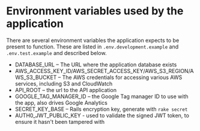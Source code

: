 # Environment variables used by the application

There are several environment variables the application expects to be present
to function. These are listed in `.env.development.example` and `.env.test.example` and described
below.

- DATABASE_URL – The URL where the application database exists
- AWS_ACCESS_KEY_ID/AWS_SECRET_ACCESS_KEY/AWS_S3_REGION/AWS_S3_BUCKET – The
AWS credentials for accessing various AWS services, including S3 and CloudWatch
- API_ROOT – the url to the API application
- GOOGLE_TAG_MANAGER_ID – the Google Tag manager ID to use with the app, also drives Google Analytics
- SECRET_KEY_BASE – Rails encryption key, generate with `rake secret`
- AUTH0_JWT_PUBLIC_KEY - used to validate the signed JWT token, to ensure it
hasn't been tampered with


